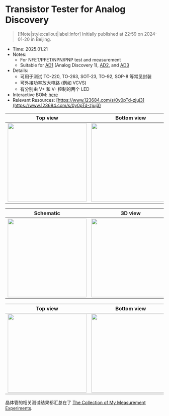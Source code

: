 # Transistor Tester for Analog Discovery

> [!Note|style:callout|label:Infor]
> Initially published at 22:59 on 2024-01-20 in Beijing.


- Time: 2025.01.21
- Notes: 
    - For NFET/PFET/NPN/PNP test and measurement
    - Suitable for [AD1](https://digilent.com/reference/test-and-measurement/analog-discovery/start) (Analog Discovery 1), [AD2](https://digilent.com/reference/test-and-measurement/analog-discovery-2/start), and [AD3](https://digilent.com/reference/test-and-measurement/analog-discovery-3/start)
- Details: 
    - 可用于测试 TO-220, TO-263, SOT-23, TO-92, SOP-8 等常见封装
    - 可外接功率放大电路 (例如 VCVS)
    - 有分别由 V+ 和 V- 控制的两个 LED 
- Interactive BOM: [here](https://www.123865.com/s/0y0pTd-cNuj3)
- Relevant Resources: [https://www.123684.com/s/0y0pTd-zjuj3](https://www.123684.com/s/0y0pTd-zjuj3)



<div class='center'>

| Top view | Bottom view | 
|:-:|:-:|
 | <div class="center"><img height = 250px src="https://imagebank-0.oss-cn-beijing.aliyuncs.com/VS-PicGo/2025-01-21-14-24-32_Transistor Tester for ADx.png"/></div> | <div class="center"><img height = 250px src="https://imagebank-0.oss-cn-beijing.aliyuncs.com/VS-PicGo/2025-01-21-14-24-46_Transistor Tester for ADx.png"/></div> |
</div>


<div class='center'>

| Schematic | 3D view | 
|:-:|:-:|
 |<div class="center"><img height = 250px src="https://imagebank-0.oss-cn-beijing.aliyuncs.com/VS-PicGo/2025-01-21-14-54-30_Transistor Tester for ADx.png"/></div>|<div class="center"><img height = 250px src="https://imagebank-0.oss-cn-beijing.aliyuncs.com/VS-PicGo/2025-01-21-14-53-43_Transistor Tester for ADx.png"/></div>|

</div>

<div class='center'>

| Top view | Bottom view | 
|:-:|:-:|
 | <div class="center"><img height = 250px src="https://imagebank-0.oss-cn-beijing.aliyuncs.com/VS-PicGo/2025-02-13-02-33-28_Transistor Tester for ADx.png"/></div> | <div class="center"><img height = 250px src="https://imagebank-0.oss-cn-beijing.aliyuncs.com/VS-PicGo/2025-02-13-02-33-46_Transistor Tester for ADx.png"/></div> |
</div>

晶体管的相关测试结果都汇总在了 [The Collection of My Measurement Experiments](<Electronics/The Collection of My Measurement Experiments.md>).